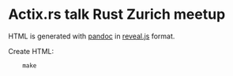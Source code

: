 Actix.rs talk Rust Zurich meetup
================================

HTML is generated with [pandoc](https://pandoc.org/MANUAL.html#producing-slide-shows-with-pandoc) in [reveal.js](https://revealjs.com/) format.

Create HTML:

        make
